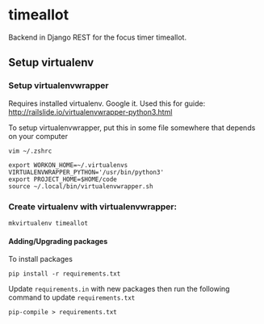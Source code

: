 # timeallot

Backend in Django REST for the focus timer timeallot.


## Setup virtualenv

### Setup virtualenvwrapper
Requires installed virtualenv. Google it.
Used this for guide: http://railslide.io/virtualenvwrapper-python3.html

To setup virtualenvwrapper, put this in some file somewhere that depends on your computer
```
vim ~/.zshrc
```

```
export WORKON_HOME=~/.virtualenvs
VIRTUALENVWRAPPER_PYTHON='/usr/bin/python3'
export PROJECT_HOME=$HOME/code
source ~/.local/bin/virtualenvwrapper.sh
```

### Create virtualenv with virtualenvwrapper:
```
mkvirtualenv timeallot
```

#### Adding/Upgrading packages
To install packages
```
pip install -r requirements.txt
```

Update ```requirements.in``` with new packages then run the following command to update ```requirements.txt```
```
pip-compile > requirements.txt
```

